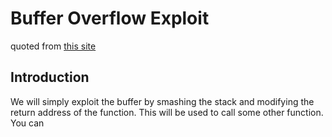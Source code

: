 # Buffer Overflow Exploit
quoted from [this site](https://dhavalkapil.com/blogs/Buffer-Overflow-Exploit/)

## Introduction
We will simply exploit the buffer by smashing the stack and modifying the return address of the function. This will be used to call some other function. You can 
<!--stackedit_data:
eyJoaXN0b3J5IjpbLTE4NjY4MjI4ODYsLTM1MDQyNjkzMF19
-->
